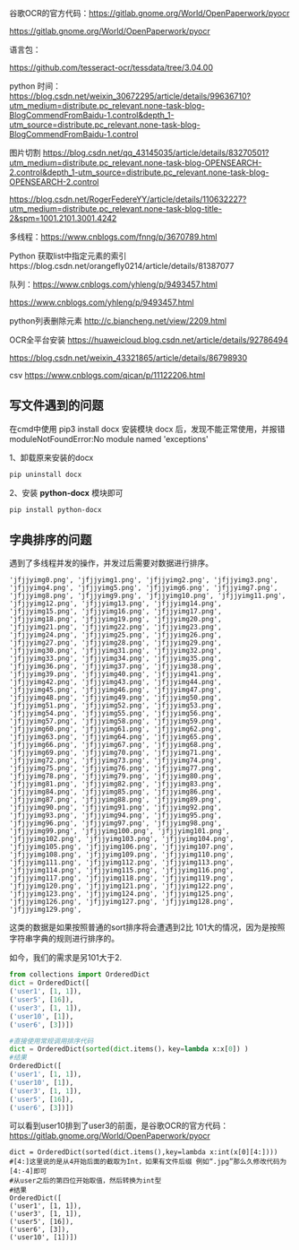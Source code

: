 谷歌OCR的官方代码：https://gitlab.gnome.org/World/OpenPaperwork/pyocr

https://gitlab.gnome.org/World/OpenPaperwork/pyocr

语言包：

https://github.com/tesseract-ocr/tessdata/tree/3.04.00

python 时间：https://blog.csdn.net/weixin_30672295/article/details/99636710?utm_medium=distribute.pc_relevant.none-task-blog-BlogCommendFromBaidu-1.control&depth_1-utm_source=distribute.pc_relevant.none-task-blog-BlogCommendFromBaidu-1.control



图片切割 https://blog.csdn.net/qq_43145035/article/details/83270501?utm_medium=distribute.pc_relevant.none-task-blog-OPENSEARCH-2.control&depth_1-utm_source=distribute.pc_relevant.none-task-blog-OPENSEARCH-2.control

https://blog.csdn.net/RogerFedereYY/article/details/110632227?utm_medium=distribute.pc_relevant.none-task-blog-title-2&spm=1001.2101.3001.4242

多线程：https://www.cnblogs.com/fnng/p/3670789.html

 Python 获取list中指定元素的索引https://blog.csdn.net/orangefly0214/article/details/81387077

队列：https://www.cnblogs.com/yhleng/p/9493457.html

https://www.cnblogs.com/yhleng/p/9493457.html



python列表删除元素 http://c.biancheng.net/view/2209.html

OCR全平台安装  https://huaweicloud.blog.csdn.net/article/details/92786494

https://blog.csdn.net/weixin_43321865/article/details/86798930



csv https://www.cnblogs.com/qican/p/11122206.html



## 写文件遇到的问题

在cmd中使用 pip3 install docx 安装模块 docx 后，发现不能正常使用，并报错 moduleNotFoundError:No module named 'exceptions'

1、卸载原来安装的docx

```bash
pip uninstall docx
```

2、安装 **python-docx** 模块即可

```bash
pip install python-docx
```

## 字典排序的问题

遇到了多线程并发的操作，并发过后需要对数据进行排序。

```
'jfjjyimg0.png', 'jfjjyimg1.png', 'jfjjyimg2.png', 'jfjjyimg3.png', 'jfjjyimg4.png', 'jfjjyimg5.png', 'jfjjyimg6.png', 'jfjjyimg7.png', 'jfjjyimg8.png', 'jfjjyimg9.png', 'jfjjyimg10.png', 'jfjjyimg11.png', 'jfjjyimg12.png', 'jfjjyimg13.png', 'jfjjyimg14.png', 'jfjjyimg15.png', 'jfjjyimg16.png', 'jfjjyimg17.png', 'jfjjyimg18.png', 'jfjjyimg19.png', 'jfjjyimg20.png', 'jfjjyimg21.png', 'jfjjyimg22.png', 'jfjjyimg23.png', 'jfjjyimg24.png', 'jfjjyimg25.png', 'jfjjyimg26.png', 'jfjjyimg27.png', 'jfjjyimg28.png', 'jfjjyimg29.png', 'jfjjyimg30.png', 'jfjjyimg31.png', 'jfjjyimg32.png', 'jfjjyimg33.png', 'jfjjyimg34.png', 'jfjjyimg35.png', 'jfjjyimg36.png', 'jfjjyimg37.png', 'jfjjyimg38.png', 'jfjjyimg39.png', 'jfjjyimg40.png', 'jfjjyimg41.png', 'jfjjyimg42.png', 'jfjjyimg43.png', 'jfjjyimg44.png', 'jfjjyimg45.png', 'jfjjyimg46.png', 'jfjjyimg47.png', 'jfjjyimg48.png', 'jfjjyimg49.png', 'jfjjyimg50.png', 'jfjjyimg51.png', 'jfjjyimg52.png', 'jfjjyimg53.png', 'jfjjyimg54.png', 'jfjjyimg55.png', 'jfjjyimg56.png', 'jfjjyimg57.png', 'jfjjyimg58.png', 'jfjjyimg59.png', 'jfjjyimg60.png', 'jfjjyimg61.png', 'jfjjyimg62.png', 'jfjjyimg63.png', 'jfjjyimg64.png', 'jfjjyimg65.png', 'jfjjyimg66.png', 'jfjjyimg67.png', 'jfjjyimg68.png', 'jfjjyimg69.png', 'jfjjyimg70.png', 'jfjjyimg71.png', 'jfjjyimg72.png', 'jfjjyimg73.png', 'jfjjyimg74.png', 'jfjjyimg75.png', 'jfjjyimg76.png', 'jfjjyimg77.png', 'jfjjyimg78.png', 'jfjjyimg79.png', 'jfjjyimg80.png', 'jfjjyimg81.png', 'jfjjyimg82.png', 'jfjjyimg83.png', 'jfjjyimg84.png', 'jfjjyimg85.png', 'jfjjyimg86.png', 'jfjjyimg87.png', 'jfjjyimg88.png', 'jfjjyimg89.png', 'jfjjyimg90.png', 'jfjjyimg91.png', 'jfjjyimg92.png', 'jfjjyimg93.png', 'jfjjyimg94.png', 'jfjjyimg95.png', 'jfjjyimg96.png', 'jfjjyimg97.png', 'jfjjyimg98.png', 'jfjjyimg99.png', 'jfjjyimg100.png', 'jfjjyimg101.png', 'jfjjyimg102.png', 'jfjjyimg103.png', 'jfjjyimg104.png', 'jfjjyimg105.png', 'jfjjyimg106.png', 'jfjjyimg107.png', 'jfjjyimg108.png', 'jfjjyimg109.png', 'jfjjyimg110.png', 'jfjjyimg111.png', 'jfjjyimg112.png', 'jfjjyimg113.png', 'jfjjyimg114.png', 'jfjjyimg115.png', 'jfjjyimg116.png', 'jfjjyimg117.png', 'jfjjyimg118.png', 'jfjjyimg119.png', 'jfjjyimg120.png', 'jfjjyimg121.png', 'jfjjyimg122.png', 'jfjjyimg123.png', 'jfjjyimg124.png', 'jfjjyimg125.png', 'jfjjyimg126.png', 'jfjjyimg127.png', 'jfjjyimg128.png', 'jfjjyimg129.png', 
```

这类的数据是如果按照普通的sort排序将会遭遇到2比 101大的情况，因为是按照字符串字典的规则进行排序的。

如今，我们的需求是另101大于2.

```python
from collections import OrderedDict
dict = OrderedDict([
('user1', [1, 1]), 
('user5', [16]),
('user3', [1, 1]), 
('user10', [1]),
('user6', [3])])
```

```python
#直接使用常规调用排序代码
dict = OrderedDict(sorted(dict.items()，key=lambda x:x[0]) )
#结果
OrderedDict([
('user1', [1, 1]), 
('user10', [1]), 
('user3', [1, 1]), 
('user5', [16]), 
('user6', [3])])
```

可以看到user10排到了user3的前面，是谷歌OCR的官方代码：https://gitlab.gnome.org/World/OpenPaperwork/pyocr

```
dict = OrderedDict(sorted(dict.items(),key=lambda x:int(x[0][4:])))
#[4:]这里说的是从4开始后面的截取为Int，如果有文件后缀 例如“.jpg”那么久修改代码为[4:-4]即可
#从user之后的第四位开始取值，然后转换为int型
#结果
OrderedDict([
('user1', [1, 1]), 
('user3', [1, 1]), 
('user5', [16]), 
('user6', [3]), 
('user10', [1])])

```

